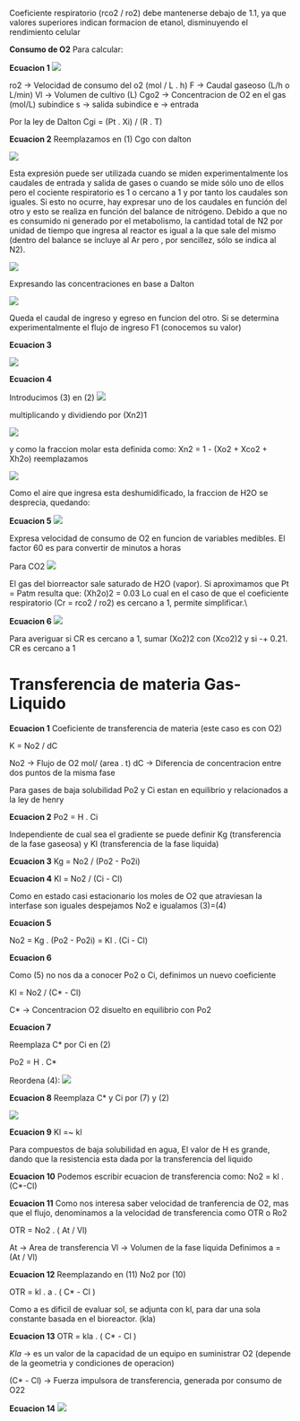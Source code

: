 Coeficiente respiratorio (rco2 / ro2) debe mantenerse debajo de 1.1, ya que valores superiores indican formacion de etanol, disminuyendo el rendimiento celular

**Consumo de O2**
Para calcular:

**Ecuacion 1**
![](https://i.imgur.com/eBSwYgR.png)


ro2 → Velocidad de consumo del o2 (mol / L . h)
F → Caudal gaseoso (L/h o L/min)
Vl → Volumen de cultivo (L)
Cgo2 → Concentracion de O2 en el gas (mol/L)
subindice s → salida
subindice e → entrada

Por la ley de Dalton
Cgi = (Pt . Xi) / (R . T)

**Ecuacion 2**
Reemplazamos en (1) Cgo con dalton

![](https://i.imgur.com/tME0vOs.png)

Esta expresión puede ser utilizada cuando se miden experimentalmente los caudales de entrada y salida de
gases o cuando se mide sólo uno de ellos pero el cociente respiratorio es 1 o cercano a 1 y por tanto
los caudales son iguales.
Si esto no ocurre, hay expresar uno de los caudales en función del otro y esto se realiza en función del balance de nitrógeno. Debido a que no es consumido ni generado por el metabolismo, la cantidad total de N2 por unidad de tiempo que ingresa al reactor es igual a la que sale del mismo (dentro del balance se incluye al Ar pero , por sencillez, sólo se indica al N2).

![](https://i.imgur.com/5v2eyb7.png)

Expresando las concentraciones en base a Dalton

![](https://i.imgur.com/QFXaqDX.png)

Queda el caudal de ingreso y egreso en funcion del otro. Si se determina experimentalmente el flujo de ingreso F1 (conocemos su valor)

**Ecuacion 3**

![](https://i.imgur.com/bY3dYNv.png)

**Ecuacion 4**

Introducimos (3) en (2)
![](https://i.imgur.com/ZsP3cx9.png)

multiplicando y dividiendo por (Xn2)1

![](https://i.imgur.com/vRJuHzL.png)

y como la fraccion molar esta definida como:
Xn2 = 1 - (Xo2 + Xco2 + Xh2o)
reemplazamos

![](https://i.imgur.com/FioNmbH.png)

Como el aire que ingresa esta deshumidificado, la fraccion de H2O se desprecia, quedando:

**Ecuacion 5**
![](https://i.imgur.com/sr4t0Lt.png)

Expresa velocidad de consumo de O2 en funcion de variables medibles. El factor 60 es para convertir de minutos a horas

Para CO2
![](https://i.imgur.com/6rnL1S9.png)

El gas del biorreactor sale saturado de H2O (vapor).
Si aproximamos que Pt = Patm resulta que:
(Xh2o)2 = 0.03
Lo cual en el caso de que el coeficiente respiratorio 
(Cr = rco2 / ro2) es cercano a 1, permite simplificar.\

**Ecuacion 6**
![](https://i.imgur.com/m0bEKOm.png)

Para averiguar si CR es cercano a 1, sumar (Xo2)2 con (Xco2)2 y si -+ 0.21. CR es cercano a 1


# Transferencia de materia Gas-Liquido

**Ecuacion 1**
Coeficiente de transferencia de materia (este caso es con O2)

K = No2 / dC

No2 → Flujo de O2 mol/ (area . t)
dC → Diferencia de concentracion entre dos puntos  de la misma fase

Para gases de baja solubilidad Po2 y Ci estan en equilibrio y relacionados a la ley de henry

**Ecuacion 2**
Po2 = H . Ci

Independiente de cual sea el gradiente se puede definir Kg (transferencia de la fase gaseosa) y Kl (transferencia de la fase liquida)

**Ecuacion 3**
Kg = No2 / (Po2 - Po2i)

**Ecuacion 4**
Kl = No2 / (Ci - Cl)

Como en estado casi estacionario los moles de O2 que atraviesan la interfase son iguales despejamos No2 e igualamos (3)=(4)

**Ecuacion 5**

No2 = Kg . (Po2 - Po2i) = Kl . (Ci - Cl)

**Ecuacion 6**

Como (5) no nos da a conocer Po2 o Ci, definimos un nuevo coeficiente

Kl = No2 / (C* - Cl)

C* → Concentracion O2 disuelto en equilibrio con Po2

**Ecuacion 7**

Reemplaza C* por Ci en (2)

Po2 = H . C*

Reordena (4):
![](https://i.imgur.com/gJyVjEd.png)

**Ecuacion 8**
Reemplaza C* y Ci por (7) y (2)

![](https://i.imgur.com/L9VqDgw.png)

**Ecuacion 9**
Kl =~ kl

Para compuestos de baja solubilidad en agua, El valor de H es grande, dando que la resistencia esta dada por la transferencia del liquido

**Ecuacion 10**
Podemos escribir ecuacion de transferencia como:
No2 = kl . (C*-Cl)

**Ecuacion 11**
Como nos interesa saber velocidad de tranferencia de O2, mas que el flujo, denominamos a la velocidad de transferencia como OTR o Ro2

OTR = No2 . ( At / Vl)

At → Area de transferencia
Vl → Volumen de la fase liquida
Definimos a = (At / Vl)

**Ecuacion 12**
Reemplazando en (11)
No2 por (10)

OTR = kl . a . ( C* - Cl )

Como a es dificil de evaluar sol, se adjunta con kl, para dar una sola constante basada en el bioreactor. (kla)

**Ecuacion 13**
OTR = kla . ( C* - Cl )

*Kla* → es un valor de la capacidad de un equipo en suministrar O2 (depende de la geometria y condiciones de operacion)

(C* - Cl) → Fuerza impulsora de transferencia, generada por consumo de O22

**Ecuacion 14**
![](https://i.imgur.com/P9mZlxH.png)
